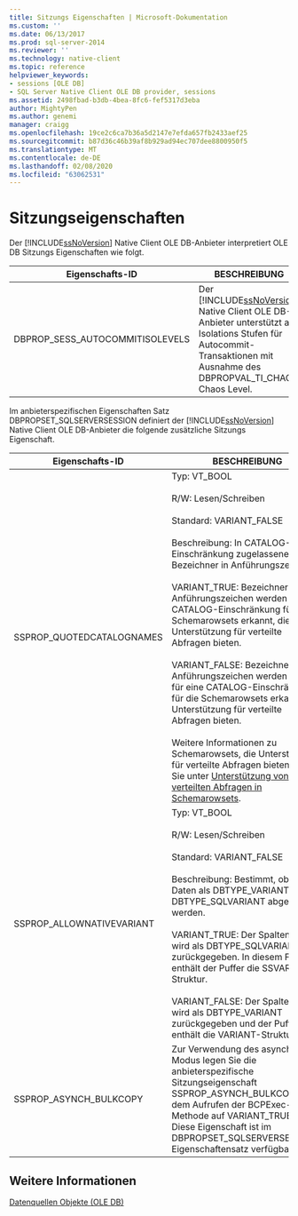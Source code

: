 ```yaml
---
title: Sitzungs Eigenschaften | Microsoft-Dokumentation
ms.custom: ''
ms.date: 06/13/2017
ms.prod: sql-server-2014
ms.reviewer: ''
ms.technology: native-client
ms.topic: reference
helpviewer_keywords:
- sessions [OLE DB]
- SQL Server Native Client OLE DB provider, sessions
ms.assetid: 2498fbad-b3db-4bea-8fc6-fef5317d3eba
author: MightyPen
ms.author: genemi
manager: craigg
ms.openlocfilehash: 19ce2c6ca7b36a5d2147e7efda657fb2433aef25
ms.sourcegitcommit: b87d36c46b39af8b929ad94ec707dee8800950f5
ms.translationtype: MT
ms.contentlocale: de-DE
ms.lasthandoff: 02/08/2020
ms.locfileid: "63062531"
---
```

# <a name="session-properties"></a>Sitzungseigenschaften
  Der [!INCLUDE[ssNoVersion](../../includes/ssnoversion-md.md)] Native Client OLE DB-Anbieter interpretiert OLE DB Sitzungs Eigenschaften wie folgt.  
  
|Eigenschafts-ID|BESCHREIBUNG|  
|-----------------|-----------------|  
|DBPROP_SESS_AUTOCOMMITISOLEVELS|Der [!INCLUDE[ssNoVersion](../../includes/ssnoversion-md.md)] Native Client OLE DB-Anbieter unterstützt alle Isolations Stufen für Autocommit-Transaktionen mit Ausnahme des DBPROPVAL_TI_CHAOS Chaos Level.|  
  
 Im anbieterspezifischen Eigenschaften Satz DBPROPSET_SQLSERVERSESSION definiert der [!INCLUDE[ssNoVersion](../../includes/ssnoversion-md.md)] Native Client OLE DB-Anbieter die folgende zusätzliche Sitzungs Eigenschaft.  
  
|Eigenschafts-ID|BESCHREIBUNG|  
|-----------------|-----------------|  
|SSPROP_QUOTEDCATALOGNAMES|Typ: VT_BOOL<br /><br /> R/W: Lesen/Schreiben<br /><br /> Standard: VARIANT_FALSE<br /><br /> Beschreibung: In CATALOG-Einschränkung zugelassene Bezeichner in Anführungszeichen.<br /><br /> VARIANT_TRUE: Bezeichner in Anführungszeichen werden für eine CATALOG-Einschränkung für die Schemarowsets erkannt, die Unterstützung für verteilte Abfragen bieten.<br /><br /> VARIANT_FALSE: Bezeichner in Anführungszeichen werden nicht für eine CATALOG-Einschränkung für die Schemarowsets erkannt, die Unterstützung für verteilte Abfragen bieten.<br /><br /> Weitere Informationen zu Schemarowsets, die Unterstützung für verteilte Abfragen bieten, finden Sie unter [Unterstützung von verteilten Abfragen in Schemarowsets](../native-client/ole-db/schema-rowsets-distributed-query-support.md).|  
|SSPROP_ALLOWNATIVEVARIANT|Typ: VT_BOOL<br /><br /> R/W: Lesen/Schreiben<br /><br /> Standard: VARIANT_FALSE<br /><br /> Beschreibung: Bestimmt, ob die Daten als DBTYPE_VARIANT oder DBTYPE_SQLVARIANT abgerufen werden.<br /><br /> VARIANT_TRUE: Der Spaltentyp wird als DBTYPE_SQLVARIANT zurückgegeben. In diesem Fall enthält der Puffer die SSVARIANT-Struktur.<br /><br /> VARIANT_FALSE: Der Spaltentyp wird als DBTYPE_VARIANT zurückgegeben und der Puffer enthält die VARIANT-Struktur.|  
|SSPROP_ASYNCH_BULKCOPY|Zur Verwendung des asynchronen Modus legen Sie die anbieterspezifische Sitzungseigenschaft SSPROP_ASYNCH_BULKCOPY vor dem Aufrufen der BCPExec-Methode auf VARIANT_TRUE fest. Diese Eigenschaft ist im DBPROPSET_SQLSERVERSESSION-Eigenschaftensatz verfügbar.|  
  
## <a name="see-also"></a>Weitere Informationen  
 [Datenquellen Objekte &#40;OLE DB&#41;](data-source-objects-ole-db.md)  
  
  
